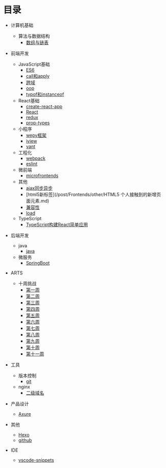 # 目录

* 计算机基础
  * 算法与数据结构
    * [数组与链表](/post/DataStructure/ArrayLinkedList.md)

* 前端开发
  * JavaScript基础
    * [ES6](/post/Frontends/JavaScript/ES6.md)
    * [call和apply](/post/Frontends/JavaScript/JavaScript中call和apply的理解.md)
    * [跨域](/post/Frontends/JavaScript/JavaScript跨域.md)
    * [oop](/post/Frontends/JavaScript/JavaScript面向对象.md)
    * [typof和instanceof](/post/Frontends/JavaScript/JavaScript中typeof与instanceof的区别.md)
  * React基础
    * [create-react-app](/post/Frontends/React/create-react-app.md)
    * [React](/post/Frontends/React/react1.md)
    * [redux](/post/Frontends/React/redux.md)
    * [prop-types](/post/Frontends/React/prop-types.md)
  * 小程序
    * [wepy框架](/post/Frontends/MiniProgarm/wepy.md)
    * [iview](/post/Frontends/MiniProgarm/iview-webapp.md)
    * [vant](/post/Frontends/MiniProgarm/vant.md)
  * 工程化
    * [webpack](/post/Project/webpack.md)
    * [eslint](/post/Project/eslint.md)
  * 微前端
    * [microfrontends](/post/Frontends/microfrontends.md)
  * 其他
    * [ajax同步异步](/post/Frontends/other/AJAX同步与异步请求.md)
    * [html5新标签](/post/Frontends/other/HTML5 个人接触到的新增页面元素.md)
    * [兼容性](/post/Frontends/other/一些兼容性问题.md)
    * [load](/post/Frontends/other/关于页面加载,seo,post,get.md)
  * TypeScript
    * [TypeScript构建React简单应用](/post/Frontends/TypeScript/TypeScript-React-Starter.md)
  
* 后端开发
  * java
    * [java]('/post/Backends/Java.md')
  * 微服务
    * [SpringBoot](/post/Backends/SpringBoot.md)
  
* ARTS
  * 十周挑战
    * [第一周](/post/ARTS/week1.md)
    * [第二周](/post/ARTS/week2.md)
    * [第三周](/post/ARTS/week3.md)
    * [第四周](/post/ARTS/week4.md)
    * [第五周](/post/ARTS/week5.md)
    * [第六周](/post/ARTS/week6.md)
    * [第七周](/post/ARTS/week7.md)
    * [第八周](/post/ARTS/week8.md)
    * [第九周](/post/ARTS/week9.md)
    * [第十周](/post/ARTS/week10.md)
    * [第十一周](/post/ARTS/week11.md)
  
* 工具
  * 版本控制
    * [git](/post/Version/git.md)
  * nginx
    * [二级域名](/post/ECS/secondaryDomain.md)

* 产品设计
  * [Axure](/post/Tools/axure.md)

* 其他
  * [Hexo](/post/Study/hexo.md)
  * [github](/post/Tools/github.md)

* IDE
  * [vscode-snippets](/post/IDE/vscode/code-snippets.md)
